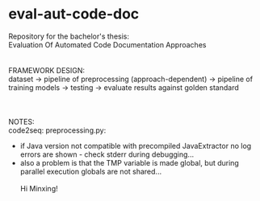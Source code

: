# eval-aut-code-doc
Repository for the bachelor's thesis:\
Evaluation Of Automated Code Documentation Approaches
\
\
\
FRAMEWORK DESIGN:\
dataset -> pipeline of preprocessing (approach-dependent) -> pipeline of training models -> testing -> evaluate results against golden standard
\
\
\
\
NOTES: \
code2seq: 
preprocessing.py:
- if Java version not compatible with precompiled JavaExtractor no log errors are shown - check stderr during debugging...
- also a problem is that the TMP variable is made global, but during parallel execution globals are not shared...
\
\
Hi Minxing! 

